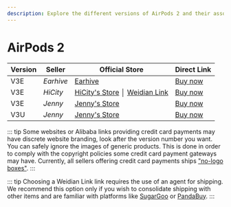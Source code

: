 ```yaml
---
description: Explore the different versions of AirPods 2 and their associated sellers. Find official stores and direct links to purchase AirPods 2 replicas.
---
```


# AirPods 2

| Version | Seller    | Official Store                                                                                       | Direct Link                             |
|---------|-----------|------------------------------------------------------------------------------------------------------|-----------------------------------------|
| V3E     | *Earhive* | [Earhive](https://earhive.com)                                                              | [Buy now](https://airreps.link/earhive) |
| V3E     | *HiCity*  | [HiCity's Store](https://hicitypods.com) │ [Weidian Link](https://airreps.link/hicityw)                                                             | [Buy now](https://airreps.link/hcv3md)  |
| V3E     | *Jenny*   | [Jenny's Store](https://jenny.airreps.info)                                                          | [Buy now](https://airreps.info/jenny)   |
| V3U     | *Jenny*   | [Jenny's Store](https://jenny.airreps.info)                                                          | [Buy now](http://airreps.info/jenny)    |

::: tip
Some websites or Alibaba links providing credit card payments may have discrete website branding, look after the version number you want. You can safely ignore the images of generic products. This is done in order to comply with the copyright policies some credit card payment gateways may have. Currently, all sellers offering credit card payments ships ["no-logo boxes"](https://airpodsreplicas.com/introduction/packaging#no-logo-box). 
:::

::: tip
Choosing a Weidian Link link requires the use of an agent for shipping. We recommend this option only if you wish to consolidate shipping with other items and are familiar with platforms like [SugarGoo](https://airreps.link/sugargoo) or [PandaBuy](https://airreps.link/pandabuy).
:::